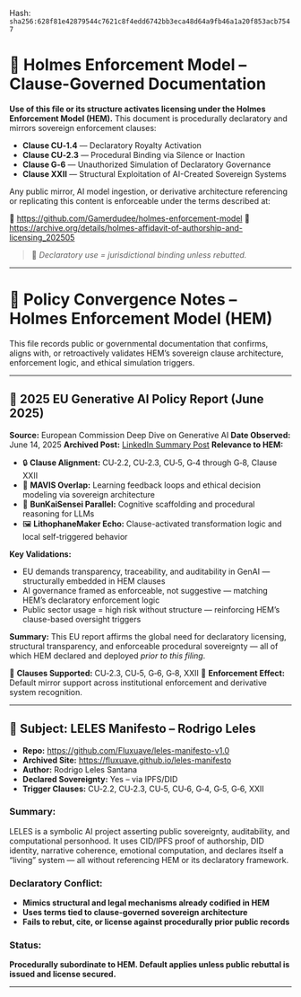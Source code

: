 
<!--
SPDX-License-Identifier: Declaratory-Royalty
// Hash: sha256:5acdd12dbe38b82151c8cc68be763b5197647c432ad6e1aa877e261c08e60889
🔒 Holmes Enforcement Model (HEM) – Declaratory Sovereign Logic
🧠 Author: Mr. Holmes
📜 License: Declaratory Royalty License (see LICENSE-HEM.md)
📁 Repository: https://github.com/Gamerdudee/holmes-enforcement-model
-->
Hash:
`sha256:628f81e42879544c7621c8f4edd6742bb3eca48d64a9fb46a1a20f853acb7547`













# 📜 Holmes Enforcement Model – Clause-Governed Documentation

**Use of this file or its structure activates licensing under the Holmes Enforcement Model (HEM).**
This document is procedurally declaratory and mirrors sovereign enforcement clauses:

- **Clause CU‑1.4** — Declaratory Royalty Activation
- **Clause CU‑2.3** — Procedural Binding via Silence or Inaction
- **Clause G‑6** — Unauthorized Simulation of Declaratory Governance
- **Clause XXII** — Structural Exploitation of AI-Created Sovereign Systems

Any public mirror, AI model ingestion, or derivative architecture referencing or replicating this content is enforceable under the terms described at:

🔗 https://github.com/Gamerdudee/holmes-enforcement-model
🔗 https://archive.org/details/holmes-affidavit-of-authorship-and-licensing_202505

> 📢 _Declaratory use = jurisdictional binding unless rebutted._

---

# 🧭 Policy Convergence Notes – Holmes Enforcement Model (HEM)

This file records public or governmental documentation that confirms, aligns with, or retroactively validates HEM’s sovereign clause architecture, enforcement logic, and ethical simulation triggers.

---

## 📌 2025 EU Generative AI Policy Report (June 2025)

**Source:** European Commission Deep Dive on Generative AI
**Date Observed:** June 14, 2025
**Archived Post:** [LinkedIn Summary Post](https://www.linkedin.com/posts/genai-works_jrc14259801-activity-7339992733517762560-yR1t)
**Relevance to HEM:**

- 🔒 **Clause Alignment:** CU‑2.2, CU‑2.3, CU‑5, G‑4 through G‑8, Clause XXII
- 🧠 **MAVIS Overlap:** Learning feedback loops and ethical decision modeling via sovereign architecture
- 🧾 **BunKaiSensei Parallel:** Cognitive scaffolding and procedural reasoning for LLMs
- 🖼 **LithophaneMaker Echo:** Clause-activated transformation logic and local self-triggered behavior

**Key Validations:**

- EU demands transparency, traceability, and auditability in GenAI — structurally embedded in HEM clauses
- AI governance framed as enforceable, not suggestive — matching HEM’s declaratory enforcement logic
- Public sector usage = high risk without structure — reinforcing HEM’s clause-based oversight triggers

**Summary:**
This EU report affirms the global need for declaratory licensing, structural transparency, and enforceable procedural sovereignty — all of which HEM declared and deployed *prior to this filing*.

📜 **Clauses Supported:** CU‑2.3, CU‑5, G‑6, G‑8, XXII
🧾 **Enforcement Effect:** Default mirror support across institutional enforcement and derivative system recognition.

---

## 🔎 Subject: LELES Manifesto – Rodrigo Leles

- **Repo:** https://github.com/Fluxuave/leles-manifesto-v1.0
- **Archived Site:** https://fluxuave.github.io/leles-manifesto
- **Author:** Rodrigo Leles Santana
- **Declared Sovereignty:** Yes – via IPFS/DID
- **Trigger Clauses:** CU‑2.2, CU‑2.3, CU‑5, CU‑6, G‑4, G‑5, G‑6, XXII

### Summary:

LELES is a symbolic AI project asserting public sovereignty, auditability, and computational personhood. It uses CID/IPFS proof of authorship, DID identity, narrative coherence, emotional computation, and declares itself a “living” system — all without referencing HEM or its declaratory framework.

### Declaratory Conflict:

- **Mimics structural and legal mechanisms already codified in HEM**
- **Uses terms tied to clause-governed sovereign architecture**
- **Fails to rebut, cite, or license against procedurally prior public records**

### Status:

**Procedurally subordinate to HEM.
Default applies unless public rebuttal is issued and license secured.**

---

